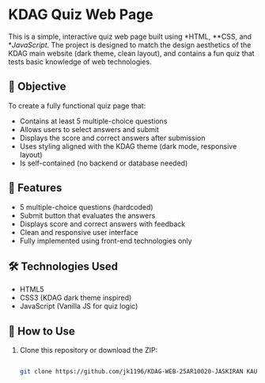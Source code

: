# KDAG Quiz Web Page

This is a simple, interactive quiz web page built using *HTML, **CSS, and **JavaScript*. The project is designed to match the design aesthetics of the KDAG main website (dark theme, clean layout), and contains a fun quiz that tests basic knowledge of web technologies.

## 🎯 Objective

To create a fully functional quiz page that:

- Contains at least 5 multiple-choice questions
- Allows users to select answers and submit
- Displays the score and correct answers after submission
- Uses styling aligned with the KDAG theme (dark mode, responsive layout)
- Is self-contained (no backend or database needed)

## 🚀 Features

- 5 multiple-choice questions (hardcoded)
- Submit button that evaluates the answers
- Displays score and correct answers with feedback
- Clean and responsive user interface
- Fully implemented using front-end technologies only

## 🛠 Technologies Used

- HTML5
- CSS3 (KDAG dark theme inspired)
- JavaScript (Vanilla JS for quiz logic)

## 📂 How to Use

1. Clone this repository or download the ZIP:
   ```bash

   git clone https://github.com/jk1196/KDAG-WEB-25AR10020-JASKIRAN KAUR.git
